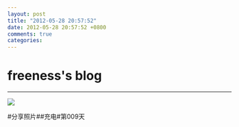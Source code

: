 ```yaml
---
layout: post
title: "2012-05-28 20:57:52"
date: 2012-05-28 20:57:52 +0800
comments: true
categories: 
---
```


# freeness's blog

----------

![](http://okqmqrbgo.bkt.clouddn.com/201205282057521.jpg)

>
\#分享照片\#\#充电\#第009天 